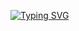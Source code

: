 [![Typing SVG](https://readme-typing-svg.demolab.com?font=Fira+Code&pause=1000&color=00FF00&width=435&lines=Ol%C3%A1%2C+seja+bem-vindo(a)+a+MilePlugins;Fazemos+plugins+de+minecraft;Acesse+nosso+discord+para+baixa-los)](https://git.io/typing-svg)
